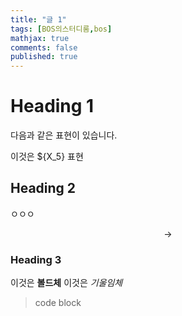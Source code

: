 ```yaml
---
title: "글 1"
tags: [BOS의스터디룸,bos]
mathjax: true
comments: false
published: true
---
```


# Heading 1
다음과 같은 표현이 있습니다.

이것은 ${X_5} 표현

## Heading 2
ㅇㅇㅇ

$$
\rightarrow
$$

### Heading 3
이것은 **볼드체**
이것은 _기울임체_

> code block
